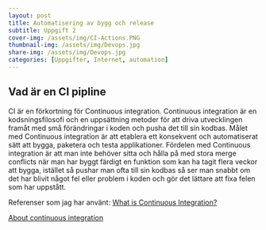 ```yaml
---
layout: post
title: Automatisering av bygg och release
subtitle: Uppgift 2
cover-img: /assets/img/CI-Actions.PNG
thumbnail-img: /assets/img/Devops.jpg
share-img: /assets/img/Devops.jpg
categories: [Uppgifter, Internet, automation]
---
```


## Vad är en CI pipline
CI är en förkortning för Continuous integration. Continuous integration är en kodsningsfilosofi och en uppsättning metoder för att driva utvecklingen framåt med små förändringar i koden och pusha det till sin kodbas. Målet med Continuous integration är att etablera ett konsekvent och automatiserat sätt att bygga, paketera och testa applikationer. Fördelen med Continuous integration är att man inte behöver sitta och hålla på med stora merge conflicts när man har byggt färdigt en funktion som kan ha tagit flera veckor att bygga, istället så pushar man ofta till sin kodbas så ser man snabbt om det har blivit något fel eller problem i koden och gör det lättare att fixa felen som har uppstått.

Referenser som jag har använt:
[What is Continuous Integration?](https://www.youtube.com/watch?v=1er2cjUq1UI)

[About continuous integration](https://docs.github.com/en/actions/guides/about-continuous-integration)
